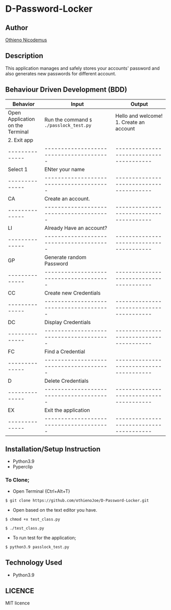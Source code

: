 # D-Password-Locker

## Author

<a href="https://othienojoe.github.io/Nicodemus-Othieno/">Othieno Nicodemus</a>

## Description

This application manages and safely stores your accounts' password and also generates new passwords for different account.

## Behaviour Driven Development (BDD)

|Behavior      |               Input                   |                 Output                |
|--------------|---------------------------------------|---------------------------------------|
|Open Application <br>on the Terminal | Run the command `$ ./passlock_test.py` | Hello and welcome!<br>1. Create an account
2. Exit app|
|--------------|---------------------------------------|---------------------------------------|
|Select 1      |   ENter your name                     |
|--------------|---------------------------------------|---------------------------------------|
|   CA         |   Create an account.                  |
|--------------|---------------------------------------|---------------------------------------|
|   LI         |   Already Have an account?
|--------------|---------------------------------------|---------------------------------------|
|   GP         |   Generate random Password            |                                       |
|--------------|---------------------------------------|---------------------------------------|
|   CC         |   Create new Credentials              |                                       |
|--------------|---------------------------------------|---------------------------------------|
|   DC         |   Display Credentials                 |                                       |
|--------------|---------------------------------------|---------------------------------------|
|   FC         |   Find a Credential                   |                                       |
|--------------|---------------------------------------|---------------------------------------|
|   D          |   Delete Credentials                  |                                       |
|--------------|---------------------------------------|---------------------------------------|
|   EX         |   Exit the application                |                                       |
|--------------|---------------------------------------|---------------------------------------|
## Installation/Setup Instruction

<ul>
<li>Python3.9</li>
<li>Pyperclip</li>
</ul>

### To Clone;

* Open Terminal {Ctrl+Alt+T}

`$ git clone https://github.com/othienoJoe/D-Password-Locker.git`

* Open based on the text editor you have.

`$ chmod +x test_class.py`

`$ ./test_class.py`

* To run test for the application;

`$ python3.9 passlock_test.py`

## Technology Used

* Python3.9

## LICENCE

MIT licence